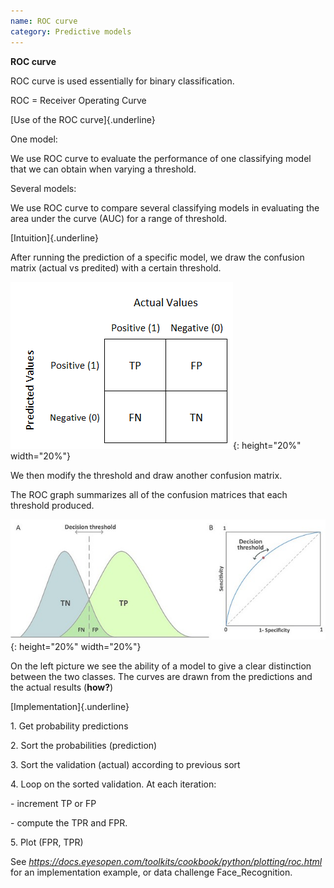 ```yaml
---
name: ROC curve
category: Predictive models
---
```


**ROC curve**

ROC curve is used essentially for binary classification.

ROC = Receiver Operating Curve

[Use of the ROC curve]{.underline}

One model:

We use ROC curve to evaluate the performance of one classifying model
that we can obtain when varying a threshold.

Several models:

We use ROC curve to compare several classifying models in evaluating the
area under the curve (AUC) for a range of threshold.

[Intuition]{.underline}

After running the prediction of a specific model, we draw the confusion
matrix (actual vs predited) with a certain threshold.

![image](/assets/img/confusionmatrice.png){: height="20%" width="20%"}

We then modify the threshold and draw another confusion matrix.

The ROC graph summarizes all of the confusion matrices that each
threshold produced.

![image](/assets/img/overlap_roc.jpeg){: height="20%" width="20%"}

On the left picture we see the ability of a model to give a clear
distinction between the two classes. The curves are drawn from the
predictions and the actual results (**how?**)

[Implementation]{.underline}

1\. Get probability predictions

2\. Sort the probabilities (prediction)

3\. Sort the validation (actual) according to previous sort

4\. Loop on the sorted validation. At each iteration:

\- increment TP or FP

\- compute the TPR and FPR.

5\. Plot (FPR, TPR)

See
*https://docs.eyesopen.com/toolkits/cookbook/python/plotting/roc.html*
for an implementation example, or data challenge Face\_Recognition.
